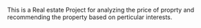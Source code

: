 This is a Real estate Project for analyzing the price of proprty and recommending the property based on perticular interests.
